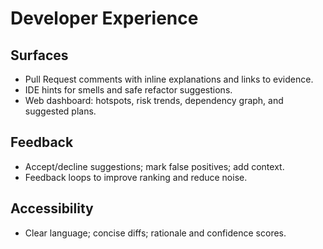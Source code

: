 # Developer Experience

## Surfaces
- Pull Request comments with inline explanations and links to evidence.
- IDE hints for smells and safe refactor suggestions.
- Web dashboard: hotspots, risk trends, dependency graph, and suggested plans.

## Feedback
- Accept/decline suggestions; mark false positives; add context.
- Feedback loops to improve ranking and reduce noise.

## Accessibility
- Clear language; concise diffs; rationale and confidence scores.
